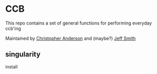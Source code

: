 # CCB
This repo contains a set of general functions for performing everyday ccb'ing

Maintained by [Christopher Anderson](mailto:cbanders@stanford.edu) and (maybe?) [Jeff Smith](mailto:jrsmith7@stanford.edu)

## singularity
install
